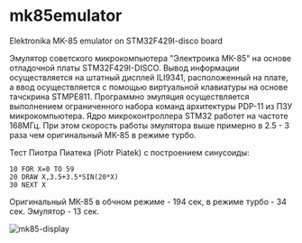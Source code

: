 # mk85emulator
Elektronika MK-85 emulator on STM32F429I-disco board

Эмулятор советского микрокомпьютера "Электроика МК-85" на основе отладочной платы STM32F429I-DISCO. Вывод информации осуществляется на штатный дисплей ILI9341, расположенный на плате, а ввод осуществляется с помощью виртуальной клавиатуры на основе тачскрина STMPE811. Программно эмуляция осуществляется выполнением ограниченного набора команд архитектуры PDP-11 из ПЗУ микрокомпьютера. 
Ядро микроконтроллера STM32 работет на частоте 168МГц. При этом скорость работы эмулятора выше примерно в 2.5 - 3 раза чем оригинальный МК-85 в режиме турбо.

Тест Пиотра Пиатека (Piotr Piatek) с построением синусоиды:
```
10 FOR X=0 TO 59
20 DRAW X,3.5+3.5*SIN(20*X)
30 NEXT X
```
Оригинальный МК-85 в обчном режиме - 194 сек, в режиме турбо - 34 сек. Эмулятор - 13 сек.


![mk85-display](https://user-images.githubusercontent.com/6017384/160229789-6f42d476-02d0-49c7-b79d-7a2c6e62a9c6.jpg)
